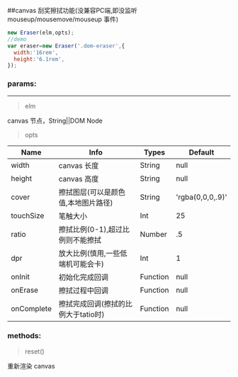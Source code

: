 ##canvas 刮奖擦拭功能(没兼容PC端,即没监听 mouseup/mousemove/mouseup 事件)
```javascript
new Eraser(elm,opts);
//demo
var eraser=new Eraser('.dom-eraser',{
  width:'16rem',
  height:'6.1rem',
});
```
### params:
---
>elm

canvas 节点，String||DOM Node

>opts

|Name|Info|Types|Default
|--|--|--|--
|width|canvas 长度|String|null
|height|canvas 高度|String|null
|cover|擦拭图层(可以是颜色值,本地图片路径)|String|'rgba(0,0,0,.9)'
|touchSize|笔触大小|Int|25
|ratio|擦拭比例(0-1),超过比例则不能擦拭|Number|.5
|dpr|放大比例(慎用,一些低端机可能会卡)|Int|1
|onInit|初始化完成回调|Function|null
|onErase|擦拭过程中回调|Function|null
|onComplete|擦拭完成回调(擦拭的比例大于tatio时)|Function|null

### methods:
>reset()

重新渲染 canvas

